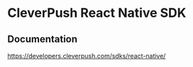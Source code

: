 # CleverPush React Native SDK

## Documentation

https://developers.cleverpush.com/sdks/react-native/

